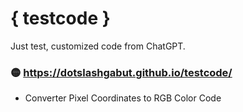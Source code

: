# { testcode }
Just test, customized code from ChatGPT.

### 🟡 https://dotslashgabut.github.io/testcode/

- Converter Pixel Coordinates to RGB Color Code
